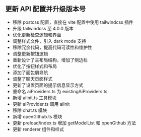 ## 更新 API 配置并升级版本号

- 移除 postcss 配置，直接在 vite 配置中使用 tailwindcss 插件
- 升级 tailwindcss 至 4.0.0 版本
- 优化更新检查逻辑和界面
- 调整样式文件，引入 dark mode 支持
- 移除冗余代码，提高代码可读性和维护性
- 调整更新按钮逻辑
- 重新设计了主布局结构，增加了侧边栏
- 优化了按钮样式和布局
- 添加了面包屑导航
- 调整了聊天页面样式
- 更新了设置页面的提示信息显示方式
- 重命名 aiProviders.ts 为 existingAiProviders.ts
- 新增 aiInit.ts 工具模块
- 更新 aiProvider.ts 调用 aiInit
- 移除 chat.ts 模块
- 新增 openGithub.ts 模块
- 更新 preload/index.ts 增加 getModelList 和 openGithub 方法
- 更新 renderer 组件和样式
